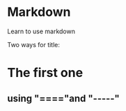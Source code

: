 # Markdown
Learn to use markdown

  Two ways for title: 

The first one
==============

using "===="and "-----"
-----------------------
